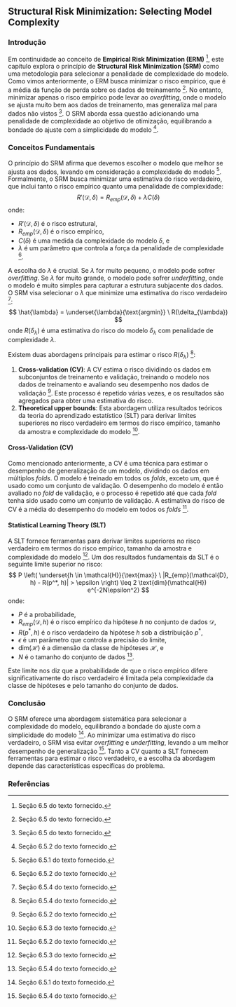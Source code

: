 ## Structural Risk Minimization: Selecting Model Complexity

### Introdução
Em continuidade ao conceito de **Empirical Risk Minimization (ERM)** [^6.5], este capítulo explora o princípio de **Structural Risk Minimization (SRM)** como uma metodologia para selecionar a penalidade de complexidade do modelo. Como vimos anteriormente, o ERM busca minimizar o risco empírico, que é a média da função de perda sobre os dados de treinamento [^6.5]. No entanto, minimizar apenas o risco empírico pode levar ao *overfitting*, onde o modelo se ajusta muito bem aos dados de treinamento, mas generaliza mal para dados não vistos [^6.5]. O SRM aborda essa questão adicionando uma penalidade de complexidade ao objetivo de otimização, equilibrando a bondade do ajuste com a simplicidade do modelo [^6.53].

### Conceitos Fundamentais
O princípio do SRM afirma que devemos escolher o modelo que melhor se ajusta aos dados, levando em consideração a complexidade do modelo [^6.52]. Formalmente, o SRM busca minimizar uma estimativa do risco verdadeiro, que inclui tanto o risco empírico quanto uma penalidade de complexidade:
$$
R'(\mathcal{D}, \delta) = R_{emp}(\mathcal{D}, \delta) + \lambda C(\delta)
$$
onde:
- $R'(\mathcal{D}, \delta)$ é o risco estrutural,
- $R_{emp}(\mathcal{D}, \delta)$ é o risco empírico,
- $C(\delta)$ é uma medida da complexidade do modelo $\delta$, e
- $\lambda$ é um parâmetro que controla a força da penalidade de complexidade [^6.53].

A escolha do $\lambda$ é crucial. Se $\lambda$ for muito pequeno, o modelo pode sofrer *overfitting*. Se $\lambda$ for muito grande, o modelo pode sofrer *underfitting*, onde o modelo é muito simples para capturar a estrutura subjacente dos dados. O SRM visa selecionar o $\lambda$ que minimize uma estimativa do risco verdadeiro [^6.55]:
$$
\hat{\lambda} = \underset{\lambda}{\text{argmin}} \ R(\delta_{\lambda})
$$
onde $R(\delta_{\lambda})$ é uma estimativa do risco do modelo $\delta_{\lambda}$ com penalidade de complexidade $\lambda$.

Existem duas abordagens principais para estimar o risco $R(\delta_{\lambda})$ [^6.55]:
1.  **Cross-validation (CV)**: A CV estima o risco dividindo os dados em subconjuntos de treinamento e validação, treinando o modelo nos dados de treinamento e avaliando seu desempenho nos dados de validação [^6.53]. Este processo é repetido várias vezes, e os resultados são agregados para obter uma estimativa do risco.
2.  **Theoretical upper bounds**: Esta abordagem utiliza resultados teóricos da teoria do aprendizado estatístico (SLT) para derivar limites superiores no risco verdadeiro em termos do risco empírico, tamanho da amostra e complexidade do modelo [^6.54].

#### Cross-Validation (CV)
Como mencionado anteriormente, a CV é uma técnica para estimar o desempenho de generalização de um modelo, dividindo os dados em múltiplos *folds*. O modelo é treinado em todos os *folds*, exceto um, que é usado como um conjunto de validação. O desempenho do modelo é então avaliado no *fold* de validação, e o processo é repetido até que cada *fold* tenha sido usado como um conjunto de validação. A estimativa do risco de CV é a média do desempenho do modelo em todos os *folds* [^6.53].

#### Statistical Learning Theory (SLT)
A SLT fornece ferramentas para derivar limites superiores no risco verdadeiro em termos do risco empírico, tamanho da amostra e complexidade do modelo [^6.54]. Um dos resultados fundamentais da SLT é o seguinte limite superior no risco:
$$
P \left( \underset{h \in \mathcal{H}}{\text{max}} \ |R_{emp}(\mathcal{D}, h) - R(p^*, h)| > \epsilon \right) \leq 2 \text{dim}(\mathcal{H}) e^{-2N\epsilon^2}
$$
onde:
- $P$ é a probabilidade,
- $R_{emp}(\mathcal{D}, h)$ é o risco empírico da hipótese $h$ no conjunto de dados $\mathcal{D}$,
- $R(p^*, h)$ é o risco verdadeiro da hipótese $h$ sob a distribuição $p^*$,
- $\epsilon$ é um parâmetro que controla a precisão do limite,
- $\text{dim}(\mathcal{H})$ é a dimensão da classe de hipóteses $\mathcal{H}$, e
- $N$ é o tamanho do conjunto de dados [^6.66].

Este limite nos diz que a probabilidade de que o risco empírico difere significativamente do risco verdadeiro é limitada pela complexidade da classe de hipóteses e pelo tamanho do conjunto de dados.

### Conclusão
O SRM oferece uma abordagem sistemática para selecionar a complexidade do modelo, equilibrando a bondade do ajuste com a simplicidade do modelo [^6.52]. Ao minimizar uma estimativa do risco verdadeiro, o SRM visa evitar *overfitting* e *underfitting*, levando a um melhor desempenho de generalização [^6.55]. Tanto a CV quanto a SLT fornecem ferramentas para estimar o risco verdadeiro, e a escolha da abordagem depende das características específicas do problema.

### Referências
[^6.5]: Seção 6.5 do texto fornecido.
[^6.52]: Seção 6.5.1 do texto fornecido.
[^6.53]: Seção 6.5.2 do texto fornecido.
[^6.54]: Seção 6.5.3 do texto fornecido.
[^6.55]: Seção 6.5.4 do texto fornecido.
[^6.66]: Seção 6.5.4 do texto fornecido.

<!-- END -->